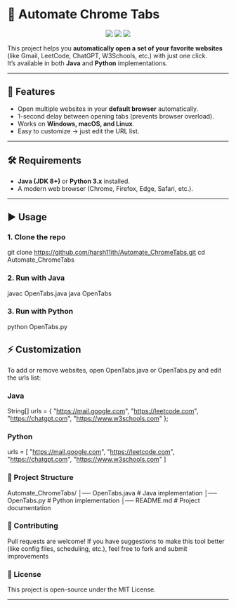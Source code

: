 # 🚀 Automate Chrome Tabs

<p align="center">
  <img src="https://img.shields.io/badge/Java-ED8B00?style=for-the-badge&logo=openjdk&logoColor=white" />
  <img src="https://img.shields.io/badge/Python-3776AB?style=for-the-badge&logo=python&logoColor=white" />
  <img src="https://img.shields.io/badge/License-MIT-green.svg?style=for-the-badge" />
</p>

This project helps you **automatically open a set of your favorite websites** (like Gmail, LeetCode, ChatGPT, W3Schools, etc.) with just one click.  
It’s available in both **Java** and **Python** implementations.

---

## 📌 Features
- Open multiple websites in your **default browser** automatically.
- 1-second delay between opening tabs (prevents browser overload).
- Works on **Windows, macOS, and Linux**.
- Easy to customize → just edit the URL list.

---

## 🛠️ Requirements
- **Java (JDK 8+)** or **Python 3.x** installed.  
- A modern web browser (Chrome, Firefox, Edge, Safari, etc.).

---

## ▶️ Usage

### **1. Clone the repo**
git clone https://github.com/harsh11ith/Automate_ChromeTabs.git
cd Automate_ChromeTabs

### **2. Run with Java**
javac OpenTabs.java
java OpenTabs

### **3. Run with Python**
python OpenTabs.py

## ⚡ Customization

To add or remove websites, open OpenTabs.java or OpenTabs.py and edit the urls list:

### Java

String[] urls = {
    "https://mail.google.com",
    "https://leetcode.com",
    "https://chatgpt.com",
    "https://www.w3schools.com"
};

### Python
urls = [
    "https://mail.google.com",
    "https://leetcode.com",
    "https://chatgpt.com",
    "https://www.w3schools.com"
]

### 📂 Project Structure
Automate_ChromeTabs/
│── OpenTabs.java   # Java implementation
│── OpenTabs.py     # Python implementation
│── README.md       # Project documentation

### 🙌 Contributing

Pull requests are welcome!
If you have suggestions to make this tool better (like config files, scheduling, etc.), feel free to fork and submit improvements

### 📜 License

This project is open-source under the MIT License.

---




